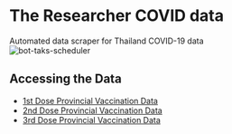 # The Researcher COVID data
Automated data scraper for Thailand COVID-19 data  
![bot-taks-scheduler](https://github.com/porames/the-researcher-covid-data/workflows/bot-taks-scheduler/badge.svg)  
## Accessing the Data
- [1st Dose Provincial Vaccination Data](https://raw.githubusercontent.com/wiki/porames/the-researcher-covid-data/dataset/vaccination/1st-dose-provincial-vaccination.json)
- [2nd Dose Provincial Vaccination Data](https://raw.githubusercontent.com/wiki/porames/the-researcher-covid-data/dataset/vaccination/2nd-dose-provincial-vaccination.json)
- [3rd Dose Provincial Vaccination Data](https://raw.githubusercontent.com/wiki/porames/the-researcher-covid-data/dataset/vaccination/3rd-dose-provincial-vaccination.json)
